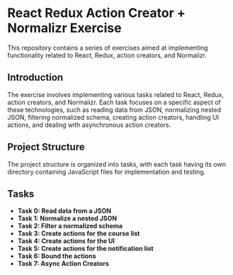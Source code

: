 # React Redux Action Creator + Normalizr Exercise

This repository contains a series of exercises aimed at implementing functionality related to React, Redux, action creators, and Normalizr.

## Introduction

The exercise involves implementing various tasks related to React, Redux, action creators, and Normalizr. Each task focuses on a specific aspect of these technologies, such as reading data from JSON, normalizing nested JSON, filtering normalized schema, creating action creators, handling UI actions, and dealing with asynchronous action creators.

## Project Structure

The project structure is organized into tasks, with each task having its own directory containing JavaScript files for implementation and testing.

## Tasks

- **Task 0: Read data from a JSON**
- **Task 1: Normalize a nested JSON**
- **Task 2: Filter a normalized schema**
- **Task 3: Create actions for the course list**
- **Task 4: Create actions for the UI**
- **Task 5: Create actions for the notification list**
- **Task 6: Bound the actions**
- **Task 7: Async Action Creators**
